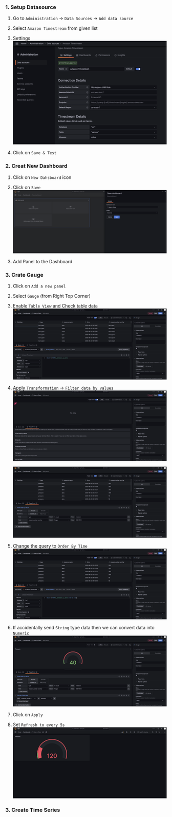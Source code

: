 ### 1. Setup Datasource
1. Go to `Administration` -> `Data Sources` -> `Add data source`

2. Select `Amazon Timestream` from given list

3. Settings
   ![Settings](01.png)

4. Click on `Save & Test`


### 2. Creat New Dashboard
1. Click on `New Dahsboard` icon

2. Click on `Save`
   ![Dashboard](02.png)

3. Add Panel to the Dashboard

### 3. Crate Gauge
1. Click on `Add a new panel`

2. Select `Gauge` (from Right Top Corner)

3. Enable `Table View` and Check table data
   ![Table View](03.png)

4. Apply `Transformation` -> `Filter data by values`
   ![Table View](04.png)

   ![Table View](05.png)

5. Change the query to `Order By Time`
   ![Table View](06.png)

6. If accidentally send `String` type data then we can convert data into `Numeric`
   ![Table View](07.png)

7. Click on `Apply`

8. Set `Refresh to every 5s`
   ![Table View](08.png)


### 3. Create Time Series

